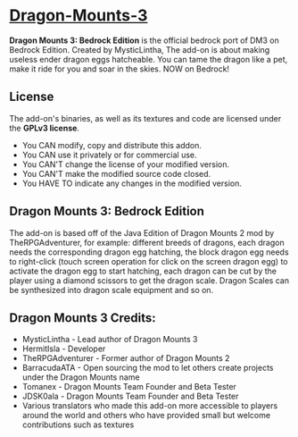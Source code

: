 # [Dragon-Mounts-3](https://www.curseforge.com/minecraft-bedrock/addons/dragon-mounts-3)
**Dragon Mounts 3: Bedrock Edition** is the official bedrock port of DM3 on Bedrock Edition. Created by MysticLintha, The add-on is about making useless ender dragon eggs hatcheable. You can tame the dragon like a pet, make it ride for you and soar in the skies. NOW on Bedrock!

## License
The add-on's binaries, as well as its textures and code are licensed under the **GPLv3 license**.

- You CAN modify, copy and distribute this addon.
- You CAN use it privately or for commercial use.
- You CAN'T change the license of your modified version.
- You CAN'T make the modified source code closed.
- You HAVE TO indicate any changes in the modified version.

## Dragon Mounts 3: Bedrock Edition
The add-on is based off of the Java Edition of Dragon Mounts 2 mod by TheRPGAdventurer, for example: different breeds of dragons, each dragon needs the corresponding dragon egg hatching, the block dragon egg needs to right-click (touch screen operation for click on the screen dragon egg) to activate the dragon egg to start hatching, each dragon can be cut by the player using a diamond scissors to get the dragon scale. Dragon Scales can be synthesized into dragon scale equipment and so on.

## Dragon Mounts 3 Credits:
- MysticLintha - Lead author of Dragon Mounts 3
- HermitIsla - Developer
- TheRPGAdventurer - Former author of Dragon Mounts 2
- BarracudaATA - Open sourcing the mod to let others create projects under the Dragon Mounts name
- Tomanex - Dragon Mounts Team Founder and Beta Tester
- JDSK0ala - Dragon Mounts Team Founder and Beta Tester
- Various translators who made this add-on more accessible to players around the world and others who have provided small but welcome contributions such as textures
